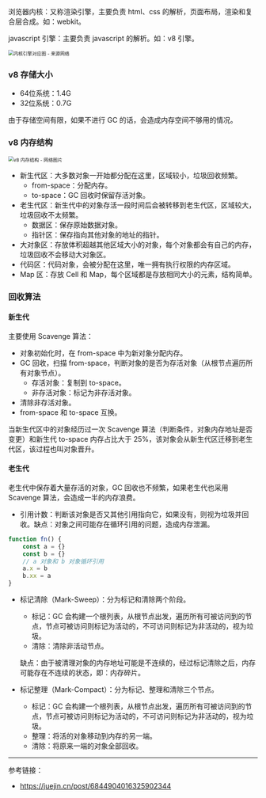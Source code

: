 

浏览器内核：又称渲染引擎，主要负责 html、css 的解析，页面布局，渲染和复合层合成。如：webkit。

javascript 引擎：主要负责 javascript 的解析。如：v8 引擎。

<img src="https://segmentfault.com/img/bV5zow" alt="内核引擎对应图 - 来源网络" style="zoom: 67%;" />

### v8 存储大小

- 64位系统：1.4G
- 32位系统：0.7G

由于存储空间有限，如果不进行 GC 的话，会造成内存空间不够用的情况。

### v8 内存结构

<img src="https://p1-jj.byteimg.com/tos-cn-i-t2oaga2asx/gold-user-assets/2019/12/8/16ee12280b78399d~tplv-t2oaga2asx-watermark.awebp" alt="v8 内存结构 - 网络图片" style="zoom:67%;" />

- 新生代区：大多数对象一开始都分配在这里，区域较小，垃圾回收频繁。
  - from-space：分配内存。
  - to-space：GC 回收时保留存活对象。
- 老生代区：新生代中的对象存活一段时间后会被转移到老生代区，区域较大，垃圾回收不太频繁。
  - 数据区：保存原始数据对象。
  - 指针区：保存指向其他对象的地址的指针。
- 大对象区：存放体积超越其他区域大小的对象，每个对象都会有自己的内存，垃圾回收不会移动大对象区。
- 代码区：代码对象，会被分配在这里，唯一拥有执行权限的内存区域。
- Map 区：存放 Cell 和 Map，每个区域都是存放相同大小的元素，结构简单。

### 回收算法

#### 新生代

主要使用 Scavenge 算法：

- 对象初始化时，在 from-space 中为新对象分配内存。
- GC 回收，扫描 from-space，判断对象的是否为存活对象（从根节点遍历所有对象节点）。
  - 存活对象：复制到 to-space。
  - 非存活对象：标记为非存活对象。
- 清除非存活对象。
- from-space 和 to-space 互换。

当新生代区中的对象经历过一次 Scavenge 算法（判断条件，对象内存地址是否变更）和新生代 to-space 内存占比大于 25%，该对象会从新生代区迁移到老生代区，该过程也叫对象晋升。

#### 老生代

老生代中保存着大量存活的对象，GC 回收也不频繁，如果老生代也采用 Scavenge 算法，会造成一半的内存浪费。

- 引用计数：判断该对象是否又其他引用指向它，如果没有，则视为垃圾并回收。缺点：对象之间可能存在循环引用的问题，造成内存泄漏。

```js
function fn() {
    const a = {}
    const b = {}
    // a 对象和 b 对象循环引用
    a.x = b
    b.xx = a
}
```

- 标记清除（Mark-Sweep）：分为标记和清除两个阶段。

  - 标记：GC 会构建一个根列表，从根节点出发，遍历所有可被访问到的节点，节点可被访问则标记为活动的，不可访问则标记为非活动的，视为垃圾。
  - 清除：清除非活动节点。

  缺点：由于被清理对象的内存地址可能是不连续的，经过标记清除之后，内存可能存在不连续的状态，即：内存碎片。

- 标记整理（Mark-Compact）：分为标记、整理和清除三个节点。

  - 标记：GC 会构建一个根列表，从根节点出发，遍历所有可被访问到的节点，节点可被访问则标记为活动的，不可访问则标记为非活动的，视为垃圾。
  - 整理：将活的对象移动到内存的另一端。
  - 清除：将原来一端的对象全部回收。

---

参考链接：

- https://juejin.cn/post/6844904016325902344